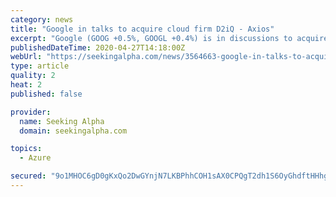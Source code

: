 ```yaml
---
category: news
title: "Google in talks to acquire cloud firm D2iQ - Axios"
excerpt: "Google (GOOG +0.5%, GOOGL +0.4%) is in discussions to acquire D2iQ (the cloud start-up formerly known as Mesosphere), Axios reports. Such a deal would be for more than the $250M raised from VCs, but"
publishedDateTime: 2020-04-27T14:18:00Z
webUrl: "https://seekingalpha.com/news/3564663-google-in-talks-to-acquire-cloud-firm-d2iq-axios"
type: article
quality: 2
heat: 2
published: false

provider:
  name: Seeking Alpha
  domain: seekingalpha.com

topics:
  - Azure

secured: "9o1MHOC6gD0gKxQo2DwGYnjN7LKBPhhCOH1sAX0CPQgT2dh1S6OyGhdftHHhg+SkRGBMZEbg4pdn1hbgcJBPGOUM00DshWE2uDYRgGgMtHdXIJM6zAtDMP0iXNJqWIKPLlQtOF5N/8X7B4b43fTW8n5PLKVz+yhjenwTWYpIcZvlld5QhmGERZTJqyqqndLKAdgZ/ExfQbPDlM52HphY6soAs2cvdJav3mDYW7oCUMk4/5AUwtiL2tjmOV2i8b11H1pE4SuYKm93nCky8a/JAPtwBOjgDorQG53dxXTfIbh/JM8fribKbowiDgPmX3c8;UzkkFgTK4ahQTzHURsjKlA=="
---
```


